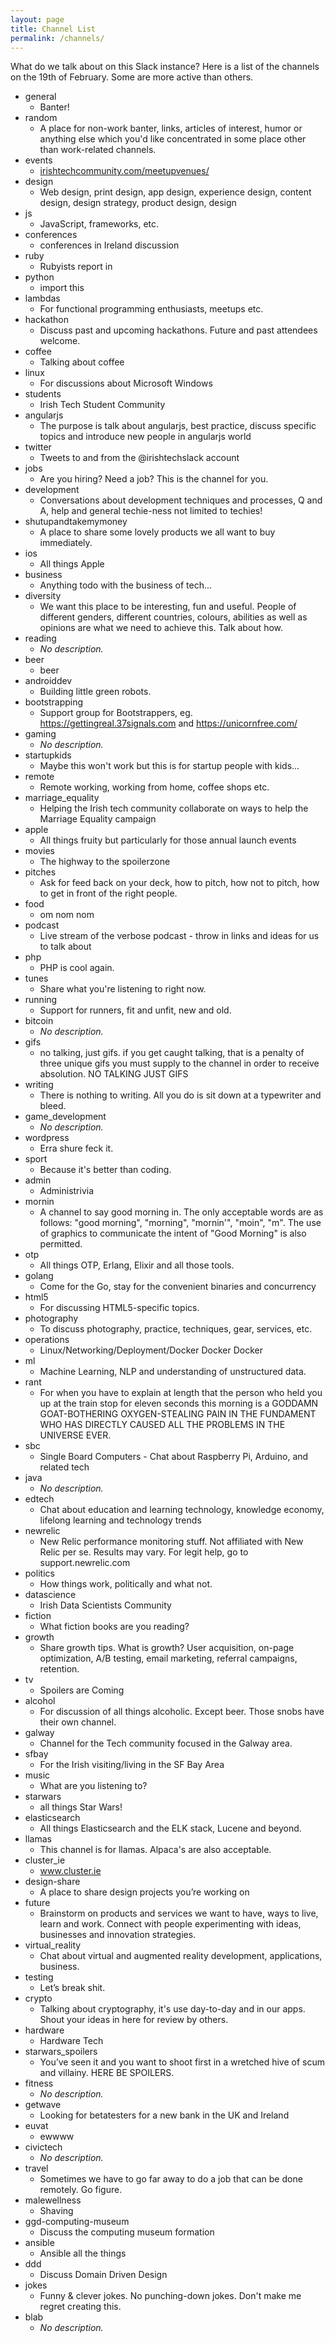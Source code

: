 ```yaml
---
layout: page
title: Channel List
permalink: /channels/
---
```


What do we talk about on this Slack instance? Here is a list of the channels on the 19th of February. Some are more active than others.

* general 
   * Banter!
* random 
   * A place for non-work banter, links, articles of interest, humor or anything else which you'd like concentrated in some place other than work-related channels.
* events 
   * <a href="http://irishtechcommunity.com/meetupvenues/">irishtechcommunity.com/meetupvenues/</a>
* design 
   * Web design, print design, app design, experience design, content design, design strategy, product design, design
* js 
   * JavaScript, frameworks, etc.
* conferences 
   * conferences in Ireland discussion
* ruby 
   * Rubyists report in
* python 
   * import this
* lambdas 
   * For functional programming enthusiasts, meetups etc.
* hackathon 
   * Discuss past and upcoming hackathons. Future and past attendees welcome.
* coffee 
   * Talking about coffee
* linux 
   * For discussions about Microsoft Windows
* students 
   * Irish Tech Student Community
* angularjs 
   * The purpose is talk about angularjs, best practice, discuss specific topics and introduce new people in angularjs world
* twitter 
   * Tweets to and from the @irishtechslack account
* jobs 
   * Are you hiring? Need a job? This is the channel for you.
* development 
   * Conversations about development techniques and processes, Q and A, help and general techie-ness not limited to techies!
* shutupandtakemymoney 
   * A place to share some lovely products we all want to buy immediately.
* ios 
   * All things Apple
* business 
   * Anything todo with the business of tech...
* diversity 
   * We want this place to be interesting, fun and useful. People of different genders, different countries, colours, abilities as well as opinions are what we need to achieve this. Talk about how.
* reading 
   * _No description._
* beer 
   * beer
* androiddev 
   * Building little green robots.
* bootstrapping 
   * Support group for Bootstrappers, eg. https://gettingreal.37signals.com and https://unicornfree.com/
* gaming 
   * _No description._
* startupkids 
   * Maybe this won't work but this is for startup people with kids...
* remote 
   * Remote working, working from home, coffee shops etc.
* marriage_equality 
   * Helping the Irish tech community collaborate on ways to help the Marriage Equality campaign
* apple 
   * All things fruity but particularly for those annual launch events
* movies 
   * The highway to the spoilerzone
* pitches 
   * Ask for feed back on your deck, how to pitch, how not to pitch, how to get in front of the right people.
* food 
   * om nom nom
* podcast 
   * Live stream of the verbose podcast - throw in links and ideas for us to talk about
* php 
   * PHP is cool again.
* tunes 
   * Share what you're listening to right now.
* running 
   * Support for runners, fit and unfit, new and old.
* bitcoin 
   * _No description._
* gifs 
   * no talking, just gifs. if you get caught talking, that is a penalty of three unique gifs you must supply to the channel in order to receive absolution. NO TALKING JUST GIFS
* writing 
   * There is nothing to writing. All you do is sit down at a typewriter and bleed.
* game_development 
   * _No description._
* wordpress 
   * Erra shure feck it.
* sport 
   * Because it's better than coding.
* admin 
   * Administrivia
* mornin 
   * A channel to say good morning in. The only acceptable words are as follows: "good morning", "morning", "mornin'", "moin", "m". The use of graphics to communicate the intent of "Good Morning" is also permitted.
* otp 
   * All things OTP, Erlang, Elixir and all those tools.
* golang 
   * Come for the Go, stay for the convenient binaries and concurrency
* html5 
   * For discussing HTML5-specific topics.
* photography 
   * To discuss photography, practice, techniques, gear, services, etc.
* operations 
   * Linux/Networking/Deployment/Docker Docker Docker
* ml 
   * Machine Learning, NLP and understanding of  unstructured data.
* rant 
   * For when you have to explain at length that the person who held you up at the train stop for eleven seconds this morning is a GODDAMN GOAT-BOTHERING OXYGEN-STEALING PAIN IN THE FUNDAMENT WHO HAS DIRECTLY CAUSED ALL THE PROBLEMS IN THE UNIVERSE EVER.
* sbc 
   * Single Board Computers - Chat about Raspberry Pi, Arduino, and related tech
* java 
   * _No description._
* edtech 
   * Chat about education and learning technology, knowledge economy, lifelong learning and technology trends
* newrelic 
   * New Relic performance monitoring stuff. Not affiliated with New Relic per se. Results may vary. For legit help, go to support.newrelic.com
* politics 
   * How things work, politically and what not. 
* datascience 
   * Irish Data Scientists Community
* fiction 
   * What fiction books are you reading?
* growth 
   * Share growth tips. What is growth? User acquisition, on-page optimization, A/B testing, email marketing, referral campaigns, retention.
* tv 
   * Spoilers are Coming
* alcohol 
   * For discussion of all things alcoholic. Except beer. Those snobs have their own channel.
* galway 
   * Channel for the Tech community focused in the Galway area.
* sfbay 
   * For the Irish visiting/living in the SF Bay Area
* music 
   * What are you listening to?
* starwars 
   * all things Star Wars!
* elasticsearch 
   * All things Elasticsearch and the ELK stack, Lucene and beyond.
* llamas 
   * This channel is for llamas. Alpaca's are also acceptable.
* cluster_ie 
   * www.cluster.ie
* design-share 
   * A place to share design projects you’re working on
* future 
   * Brainstorm on products and services we want to have, ways to live, learn and work. Connect with people experimenting with ideas, businesses and innovation strategies.
* virtual_reality 
   * Chat about virtual and augmented reality development, applications, business.
* testing 
   * Let’s break shit.
* crypto 
   * Talking about cryptography, it's use day-to-day and in our apps. Shout your ideas in here for review by others.
* hardware 
   * Hardware Tech
* starwars_spoilers 
   * You’ve seen it and you want to shoot first in a wretched hive of scum and villainy. HERE BE SPOILERS.
* fitness 
   * _No description._
* getwave 
   * Looking for betatesters for a new bank in the UK and Ireland
* euvat 
   * ewwww
* civictech 
   * _No description._
* travel 
   * Sometimes we have to go far away to do a job that can be done remotely. Go figure.
* malewellness 
   * Shaving
* ggd-computing-museum 
   * Discuss the computing museum formation
* ansible 
   * Ansible all the things
* ddd 
   * Discuss Domain Driven Design
* jokes 
   * Funny &amp; clever jokes. No punching-down jokes. Don't make me regret creating this.
* blab 
   * _No description._
